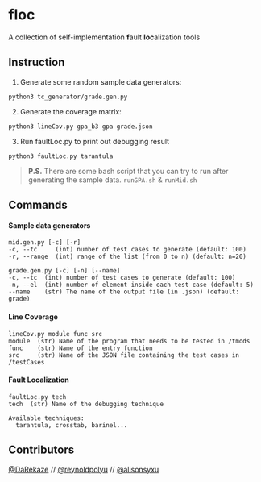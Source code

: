 # floc

A collection of self-implementation **f**ault **loc**alization tools

## Instruction

1. Generate some random sample data generators:
```
python3 tc_generator/grade.gen.py
```

2. Generate the coverage matrix:
```
python3 lineCov.py gpa_b3 gpa grade.json
```

3. Run faultLoc.py to print out debugging result
```
python3 faultLoc.py tarantula
```

> **P.S.** There are some bash script that you can try to run after generating the sample data.
> `runGPA.sh` & `runMid.sh`

## Commands

#### Sample data generators
```
mid.gen.py [-c] [-r]
-c, --tc     (int) number of test cases to generate (default: 100)
-r, --range  (int) range of the list (from 0 to n) (default: n=20)

grade.gen.py [-c] [-n] [--name]
-c, --tc  (int) number of test cases to generate (default: 100)
-n, --el  (int) number of element inside each test case (default: 5)
--name    (str) The name of the output file (in .json) (default: grade)
```

#### Line Coverage
```
lineCov.py module func src
module  (str) Name of the program that needs to be tested in /tmods
func    (str) Name of the entry function
src     (str) Name of the JSON file containing the test cases in /testCases
```

#### Fault Localization
```
faultLoc.py tech
tech  (str) Name of the debugging technique

Available techniques:
  tarantula, crosstab, barinel...
```

## Contributors

[@DaRekaze](https://github.com/darekaze) // [@reynoldpolyu](https://github.com/reynoldpolyu) // [@alisonsyxu](https://github.comalisonsyxu)
